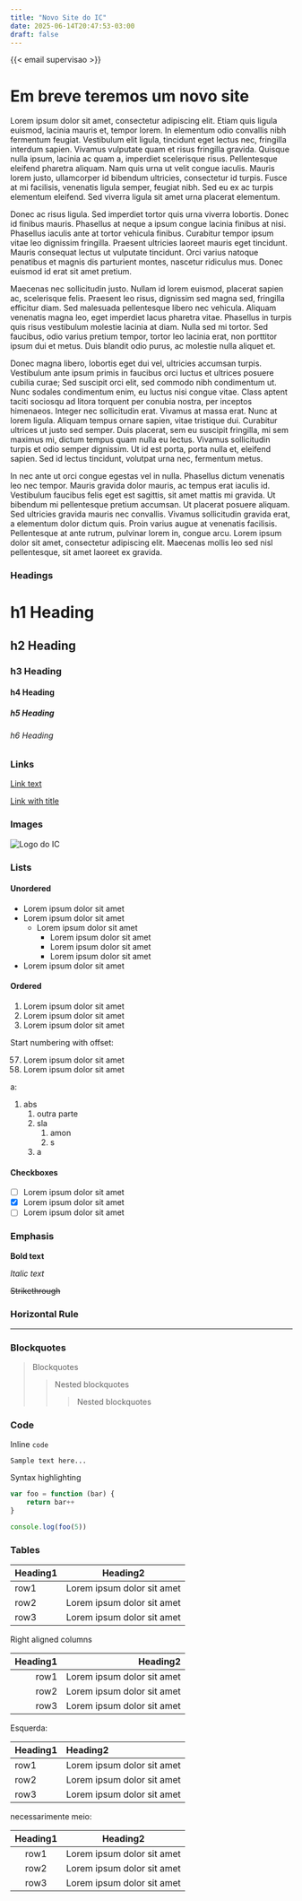 ```yaml
---
title: "Novo Site do IC"
date: 2025-06-14T20:47:53-03:00
draft: false
---
```


{{< email supervisao >}}

# Em breve teremos um novo site

 Lorem ipsum dolor sit amet, consectetur adipiscing elit. Etiam quis ligula euismod, lacinia mauris et, tempor lorem. In elementum odio convallis nibh fermentum feugiat. Vestibulum elit ligula, tincidunt eget lectus nec, fringilla interdum sapien. Vivamus vulputate quam et risus fringilla gravida. Quisque nulla ipsum, lacinia ac quam a, imperdiet scelerisque risus. Pellentesque eleifend pharetra aliquam. Nam quis urna ut velit congue iaculis. Mauris lorem justo, ullamcorper id bibendum ultricies, consectetur id turpis. Fusce at mi facilisis, venenatis ligula semper, feugiat nibh. Sed eu ex ac turpis elementum eleifend. Sed viverra ligula sit amet urna placerat elementum.

Donec ac risus ligula. Sed imperdiet tortor quis urna viverra lobortis. Donec id finibus mauris. Phasellus at neque a ipsum congue lacinia finibus at nisi. Phasellus iaculis ante at tortor vehicula finibus. Curabitur tempor ipsum vitae leo dignissim fringilla. Praesent ultricies laoreet mauris eget tincidunt. Mauris consequat lectus ut vulputate tincidunt. Orci varius natoque penatibus et magnis dis parturient montes, nascetur ridiculus mus. Donec euismod id erat sit amet pretium.

Maecenas nec sollicitudin justo. Nullam id lorem euismod, placerat sapien ac, scelerisque felis. Praesent leo risus, dignissim sed magna sed, fringilla efficitur diam. Sed malesuada pellentesque libero nec vehicula. Aliquam venenatis magna leo, eget imperdiet lacus pharetra vitae. Phasellus in turpis quis risus vestibulum molestie lacinia at diam. Nulla sed mi tortor. Sed faucibus, odio varius pretium tempor, tortor leo lacinia erat, non porttitor ipsum dui et metus. Duis blandit odio purus, ac molestie nulla aliquet et.

Donec magna libero, lobortis eget dui vel, ultricies accumsan turpis. Vestibulum ante ipsum primis in faucibus orci luctus et ultrices posuere cubilia curae; Sed suscipit orci elit, sed commodo nibh condimentum ut. Nunc sodales condimentum enim, eu luctus nisi congue vitae. Class aptent taciti sociosqu ad litora torquent per conubia nostra, per inceptos himenaeos. Integer nec sollicitudin erat. Vivamus at massa erat. Nunc at lorem ligula. Aliquam tempus ornare sapien, vitae tristique dui. Curabitur ultrices ut justo sed semper. Duis placerat, sem eu suscipit fringilla, mi sem maximus mi, dictum tempus quam nulla eu lectus. Vivamus sollicitudin turpis et odio semper dignissim. Ut id est porta, porta nulla et, eleifend sapien. Sed id lectus tincidunt, volutpat urna nec, fermentum metus.

In nec ante ut orci congue egestas vel in nulla. Phasellus dictum venenatis leo nec tempor. Mauris gravida dolor mauris, ac tempus erat iaculis id. Vestibulum faucibus felis eget est sagittis, sit amet mattis mi gravida. Ut bibendum mi pellentesque pretium accumsan. Ut placerat posuere aliquam. Sed ultricies gravida mauris nec convallis. Vivamus sollicitudin gravida erat, a elementum dolor dictum quis. Proin varius augue at venenatis facilisis. Pellentesque at ante rutrum, pulvinar lorem in, congue arcu. Lorem ipsum dolor sit amet, consectetur adipiscing elit. Maecenas mollis leo sed nisl pellentesque, sit amet laoreet ex gravida. 

### Headings

# h1 Heading

## h2 Heading

### h3 Heading

#### h4 Heading

##### h5 Heading

###### h6 Heading

### Links

[Link text](/)

[Link with title](/blog 'My blog!')

### Images


![Logo do IC](http://localhost:1313/svg/logo-ic.svg 'logo')

### Lists

#### Unordered

-   Lorem ipsum dolor sit amet
-   Lorem ipsum dolor sit amet
    -   Lorem ipsum dolor sit amet
        -   Lorem ipsum dolor sit amet
        -   Lorem ipsum dolor sit amet
        -   Lorem ipsum dolor sit amet
-   Lorem ipsum dolor sit amet

#### Ordered

1. Lorem ipsum dolor sit amet
2. Lorem ipsum dolor sit amet
3. Lorem ipsum dolor sit amet

Start numbering with offset:

57. Lorem ipsum dolor sit amet
1. Lorem ipsum dolor sit amet

a:

1. abs
    1. outra parte
    2. sla
        1. amon
        2. s
    3. a

#### Checkboxes

-   [ ] Lorem ipsum dolor sit amet
-   [x] Lorem ipsum dolor sit amet
-   [ ] Lorem ipsum dolor sit amet

### Emphasis

**Bold text**

_Italic text_

~~Strikethrough~~

### Horizontal Rule

---

### Blockquotes

> Blockquotes
>
> > Nested blockquotes
> >
> > > Nested blockquotes

### Code

Inline `code`

```
Sample text here...
```

Syntax highlighting

```js
var foo = function (bar) {
    return bar++
}

console.log(foo(5))
```

### Tables

| Heading1 | Heading2                   |
| -------- | -------------------------- |
| row1     | Lorem ipsum dolor sit amet |
| row2     | Lorem ipsum dolor sit amet |
| row3     | Lorem ipsum dolor sit amet |

Right aligned columns

| Heading1 |                   Heading2 |
| -------: | -------------------------: |
|     row1 | Lorem ipsum dolor sit amet |
|     row2 | Lorem ipsum dolor sit amet |
|     row3 | Lorem ipsum dolor sit amet |

Esquerda:


| Heading1 |                   Heading2 |
| :------- | :------------------------- |
|     row1 | Lorem ipsum dolor sit amet |
|     row2 | Lorem ipsum dolor sit amet |
|     row3 | Lorem ipsum dolor sit amet |

necessarimente meio:

| Heading1 |                   Heading2 |
| :------: | :------------------------: |
|     row1 | Lorem ipsum dolor sit amet |
|     row2 | Lorem ipsum dolor sit amet |
|     row3 | Lorem ipsum dolor sit amet |
